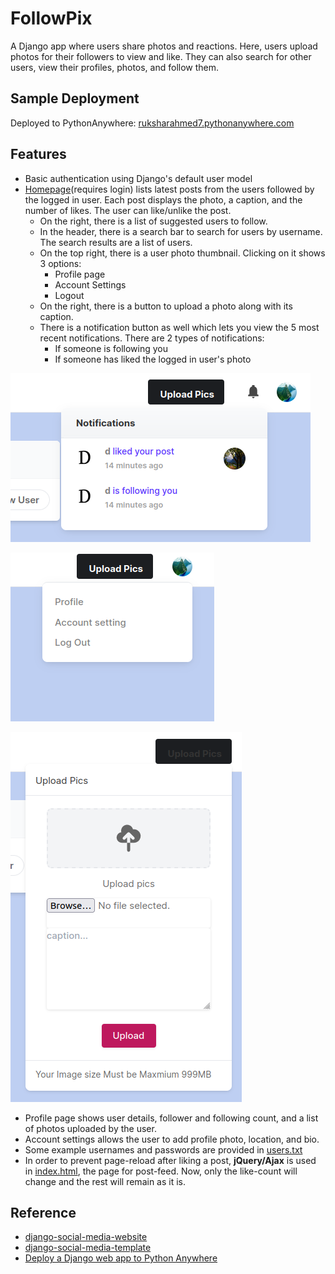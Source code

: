 # FollowPix
A Django app where users share photos and reactions. Here, users upload photos for their followers to view and like. They can also search for other users, view their profiles, photos, and follow them.

## Sample Deployment
Deployed to PythonAnywhere: [ruksharahmed7.pythonanywhere.com](http://ruksharahmed7.pythonanywhere.com/)

## Features
- Basic authentication using Django's default user model
- [Homepage](http://ruksharahmed7.pythonanywhere.com/)(requires login) lists latest posts from the users followed by the logged in user. Each post displays the photo, a caption, and the number of likes. The user can like/unlike the post.
    - On the right, there is a list of suggested users to follow. 
    - In the header, there is a search bar to search for users by username. The search results are a list of users.
    - On the top right, there is a user photo thumbnail. Clicking on it shows 3 options:
        - Profile page
        - Account Settings
        - Logout
    - On the right, there is a button to upload a photo along with its caption.
    - There is a notification button as well which lets you view the 5 most recent notifications. There are 2 types of notifications:
        - If someone is following you
        - If someone has liked the logged in user's photo

![Profile thumbnail header options](https://github.com/rukshar69/FollowPix/blob/main/images_readme/notifications_d.png)

![Profile thumbnail header options](https://github.com/rukshar69/FollowPix/blob/main/images_readme/1.png)
    
    

![Profile thumbnail header options](https://github.com/rukshar69/FollowPix/blob/main/images_readme/2.png)
- Profile page shows user details, follower and following count, and a list of photos uploaded by the user.
- Account settings allows the user to add profile photo, location, and bio.
- Some example usernames and passwords are provided in [users.txt](https://github.com/rukshar69/FollowPix/blob/main/social_book/users.txt)
- In order to prevent page-reload after liking a post, **jQuery/Ajax** is used in [index.html](http://ruksharahmed7.pythonanywhere.com/), the page for post-feed. Now, only the like-count will change and the rest will remain as it is.

## Reference
- [django-social-media-website](https://github.com/tomitokko/django-social-media-website)
- [django-social-media-template ](https://github.com/tomitokko/django-social-media-template)
- [Deploy a Django web app to Python Anywhere](https://www.youtube.com/watch?v=xtnUwvjOThg)